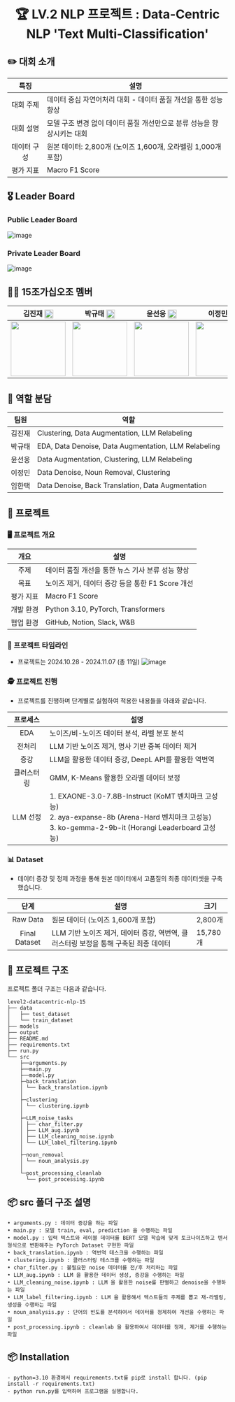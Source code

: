 <div align='center'>

  # 🏆 LV.2 NLP 프로젝트 : Data-Centric NLP 'Text Multi-Classification'

</div>

## ✏️ 대회 소개
<div align='center'>

| 특징     | 설명 |
|:------:| --- |
| 대회 주제 | 데이터 중심 자연어처리 대회 - 데이터 품질 개선을 통한 성능 향상 |
| 대회 설명 | 모델 구조 변경 없이 데이터 품질 개선만으로 분류 성능을 향상시키는 대회 |
| 데이터 구성 | 원본 데이터: 2,800개 (노이즈 1,600개, 오라벨링 1,000개 포함) |
| 평가 지표 | Macro F1 Score |

</div>

## 🎖️ Leader Board
###  Public Leader Board 
![image](https://github.com/user-attachments/assets/77b4b9df-6a6e-4cbc-a2c4-2acc1fdcb78b)


###  Private Leader Board 
![image](https://github.com/user-attachments/assets/fa5d5d30-8ed0-4755-bc41-6ad0b72d751c)


## 👨‍💻 15조가십오조 멤버
<div align='center'>
  
|김진재 [<img src="https://img1.daumcdn.net/thumb/R800x0/?scode=mtistory2&fname=https%3A%2F%2Fblog.kakaocdn.net%2Fdn%2FCd4TO%2FbtrUN1rc7Qa%2F3YbSSdRdD020FpAb9R88h0%2Fimg.png" width="20" style="vertical-align:middle;">](https://github.com/jin-jae)| 박규태 [<img src="https://img1.daumcdn.net/thumb/R800x0/?scode=mtistory2&fname=https%3A%2F%2Fblog.kakaocdn.net%2Fdn%2FCd4TO%2FbtrUN1rc7Qa%2F3YbSSdRdD020FpAb9R88h0%2Fimg.png" width="20" style="vertical-align:middle;">](https://github.com/doraemon500)|윤선웅 [<img src="https://img1.daumcdn.net/thumb/R800x0/?scode=mtistory2&fname=https%3A%2F%2Fblog.kakaocdn.net%2Fdn%2FCd4TO%2FbtrUN1rc7Qa%2F3YbSSdRdD020FpAb9R88h0%2Fimg.png" width="20" style="vertical-align:middle;">](https://github.com/ssunbear)|이정민 [<img src="https://img1.daumcdn.net/thumb/R800x0/?scode=mtistory2&fname=https%3A%2F%2Fblog.kakaocdn.net%2Fdn%2FCd4TO%2FbtrUN1rc7Qa%2F3YbSSdRdD020FpAb9R88h0%2Fimg.png" width="20" style="vertical-align:middle;">](https://github.com/simigami)|임한택 [<img src="https://img1.daumcdn.net/thumb/R800x0/?scode=mtistory2&fname=https%3A%2F%2Fblog.kakaocdn.net%2Fdn%2FCd4TO%2FbtrUN1rc7Qa%2F3YbSSdRdD020FpAb9R88h0%2Fimg.png" width="20" style="vertical-align:middle;">](https://github.com/LHANTAEK)|
|:-:|:-:|:-:|:-:|:-:|
|<img src='https://avatars.githubusercontent.com/u/97018331' height=125 width=125></img>|<img src='https://avatars.githubusercontent.com/u/64678476' height=125 width=125></img>|<img src='https://avatars.githubusercontent.com/u/117508164' height=125 width=125></img>|<img src='https://avatars.githubusercontent.com/u/46891822' height=125 width=125></img>|<img src='https://avatars.githubusercontent.com/u/143519383' height=125 width=125></img>|

</div>

  
## 👼 역할 분담
<div align='center'>

|팀원   | 역할 |
|------| --- |
| 김진재 |Clustering​, Data Augmentation​, LLM Relabeling  |
| 박규태 |EDA​, Data Denoise​, Data Augmentation​, LLM Relabeling​  |
| 윤선웅 |Data Augmentation​, Clustering​, LLM Relabeling |
| 이정민 |Data Denoise​, Noun Removal​, Clustering​  |
| 임한택 |Data Denoise​, Back Translation​, Data Augmentation  |
</div>


## 🏃 프로젝트
### 🖥️ 프로젝트 개요
<div align='center'>

|개요| 설명                                 |
|:------:|------------------------------------|
| 주제 | 데이터 품질 개선을 통한 뉴스 기사 분류 성능 향상       |
| 목표 | 노이즈 제거, 데이터 증강 등을 통한 F1 Score 개선   |
| 평가 지표 | Macro F1 Score                     |
| 개발 환경 | Python 3.10, PyTorch, Transformers |
| 협업 환경 | GitHub, Notion, Slack, W&B         |
</div>

### 📅 프로젝트 타임라인
- 프로젝트는 2024.10.28 - 2024.11.07 (총 11일)
![image](https://github.com/user-attachments/assets/4e017529-dbc7-4cd3-80ca-b8ca23c2296d)

<div align='center'>
</div>

### 🕵️ 프로젝트 진행
- 프로젝트를 진행하며 단계별로 실험하여 적용한 내용들을 아래와 같습니다.
<div align='center'>

|  프로세스   | 설명 |
|:-------:| --- |
| EDA     | 노이즈/비-노이즈 데이터 분석, 라벨 분포 분석 |
| 전처리   | LLM 기반 노이즈 제거, 명사 기반 중복 데이터 제거 |
| 증강     | LLM을 활용한 데이터 증강, DeepL API를 활용한 역번역 |
| 클러스터링 | GMM, K-Means 활용한 오라벨 데이터 보정 |
| LLM 선정  | 1. EXAONE-3.0-7.8B-Instruct (KoMT 벤치마크 고성능)<br>2. aya-expanse-8b (Arena-Hard 벤치마크 고성능)<br>3. ko-gemma-2-9b-it (Horangi Leaderboard 고성능) |

</div>

### 📊 Dataset
- 데이터 증강 및 정제 과정을 통해 원본 데이터에서 고품질의 최종 데이터셋을 구축했습니다.
<div align='center'>

|단계| 설명 |크기|
|:-------------------:| --- |---|
| Raw Data | 원본 데이터 (노이즈 1,600개 포함) | 2,800개 |
| Final Dataset | LLM 기반 노이즈 제거, 데이터 증강, 역번역, 클러스터링 보정을 통해 구축된 최종 데이터 | 15,780개 |
</div>


## 📁 프로젝트 구조
프로젝트 폴더 구조는 다음과 같습니다.
```
level2-datacentric-nlp-15
├── data
│   ├── test_dataset
│   └── train_dataset
├── models
├── output
├── README.md
├── requirements.txt
├── run.py
└── src
    ├──arguments.py
    ├──main.py
    ├──model.py
    ├─back_translation
    │ └── back_translation.ipynb
    │
    ├─clustering
    │ └── clustering.ipynb
    │
    ├─LLM_noise_tasks
    │ ├── char_filter.py
    │ ├── LLM_aug.ipynb
    │ ├── LLM_cleaning_noise.ipynb
    │ └── LLM_label_filtering.ipynb
    │
    ├─noun_removal
    │ └── noun_analysis.py
    │
    └─post_processing_cleanlab
      └── post_processing.ipynb
```


## 📦 src 폴더 구조 설명
```
• arguments.py : 데이터 증강을 하는 파일
• main.py : 모델 train, eval, prediction 을 수행하는 파일
• model.py : 입력 텍스트와 레이블 데이터를 BERT 모델 학습에 맞게 토크나이즈하고 텐서 형식으로 변환해주는 PyTorch Dataset 구현한 파일
• back_translation.ipynb : 역번역 테스크을 수행하는 파일 
• clustering.ipynb : 클러스터링 테스크를 수행하는 파일
• char_filter.py : 불필요한 noise 데이터를 전/후 처리하는 파일
• LLM_aug.ipynb : LLM 을 활용한 데이터 생성, 증강을 수행하는 파일
• LLM_cleaning_noise.ipynb : LLM 을 활용한 noise를 판별하고 denoise을 수행하는 파일
• LLM_label_filtering.ipynb : LLM 을 활용해서 텍스트들의 주제를 뽑고 재-라벨링, 생성을 수행하는 파일
• noun_analysis.py : 단어의 빈도를 분석하여서 데이터를 정제하여 개선을 수행하는 파일
• post_processing.ipynb : cleanlab 을 활용하여서 데이터를 정제, 제거를 수행하는 파일
```


## 📦 Installation
```
- python=3.10 환경에서 requirements.txt를 pip로 install 합니다. (pip install -r requirements.txt)
- python run.py를 입력하여 프로그램을 실행합니다.
```
